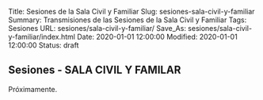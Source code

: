 Title: Sesiones de la Sala Civil y Familiar
Slug: sesiones-sala-civil-y-familiar
Summary: Transmisiones de las Sesiones de la Sala Civil y Familiar
Tags: Sesiones
URL: sesiones/sala-civil-y-familiar/
Save_As: sesiones/sala-civil-y-familiar/index.html
Date: 2020-01-01 12:00:00
Modified: 2020-01-01 12:00:00
Status: draft

## Sesiones - SALA CIVIL Y FAMILAR

Próximamente.



